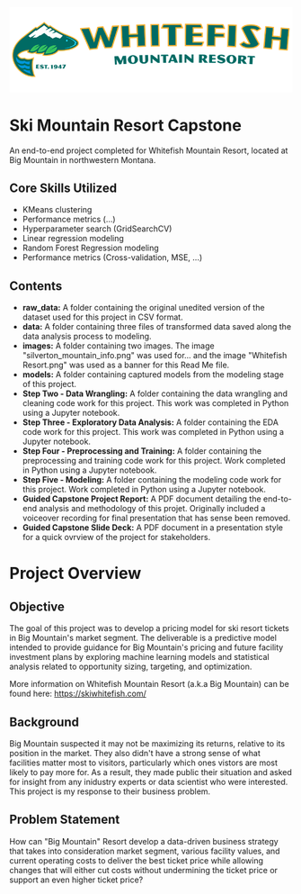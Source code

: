 ![](https://github.com/martell-n-tardy/Ski-Mountain-Resort-Capstone/blob/master/images/WhitefishResort.png)
# Ski Mountain Resort Capstone
An end-to-end project completed for Whitefish Mountain Resort, located at Big Mountain in northwestern Montana. 

## Core Skills Utilized
* KMeans clustering
* Performance metrics (...)
* Hyperparameter search (GridSearchCV)
* Linear regression modeling
* Random Forest Regression modeling 
* Performance metrics (Cross-validation, MSE, ...)

## Contents
* **raw_data:** A folder containing the original unedited version of the dataset used for this project in CSV format.
* **data:** A folder containing three files of transformed data saved along the data analysis process to modeling.
* **images:** A folder containing two images. The image "silverton_mountain_info.png" was used for... and the image "Whitefish Resort.png" was used as a banner for this Read Me file. 
* **models:** A folder containing captured models from the modeling stage of this project.
* **Step Two - Data Wrangling:** A folder containing the data wrangling and cleaning code work for this project. This work was completed in Python using a Jupyter notebook.
* **Step Three - Exploratory Data Analysis:** A folder containing the EDA code work for this project. This work was completed in Python using a Jupyter notebook.
* **Step Four - Preprocessing and Training:** A folder containing the preprocessing and training code work for this project. Work completed in Python using a Jupyter notebook.
* **Step Five - Modeling:** A folder containing the modeling code work for this project. Work completed in Python using a Jupyter notebook.
* **Guided Capstone Project Report:** A PDF document detailing the end-to-end analysis and methodology of this projet. Originally included a voiceover recording for final presentation that has sense been removed.
* **Guided Capstone Slide Deck:** A PDF document in a presentation style for a quick ovrview of the project for stakeholders.

# Project Overview

## Objective
The goal of this project was to develop a pricing model for ski resort tickets in Big Mountain's market segment. The deliverable is a predictive model intended to provide guidance for Big Mountain's pricing and future facility investment plans by exploring machine learning models and statistical analysis related to opportunity sizing, targeting, and optimization. 

More information on Whitefish Mountain Resort (a.k.a Big Mountain) can be found here: https://skiwhitefish.com/

## Background
Big Mountain suspected it may not be maximizing its returns, relative to its position in the market. They also didn't have a strong sense of what facilities matter most to visitors, particularly which ones vistors are most likely to pay more for. As a result, they made public their situation and asked for insight from any inidustry experts or data scientist who were interested. This project is my response to their business problem.

## Problem Statement
How can "Big Mountain" Resort develop a data-driven business strategy that takes into consideration market segment, various facility values, and current operating costs to deliver the best ticket price while allowing changes that will either cut costs without undermining the ticket price or support an even higher ticket price?
